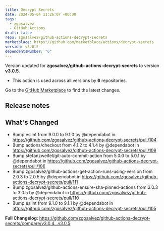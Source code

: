 ```yaml
---
title: Decrypt Secrets
date: 2024-05-04 11:26:07 +00:00
tags:
  - zgosalvez
  - GitHub Actions
draft: false
repo: zgosalvez/github-actions-decrypt-secrets
marketplace: https://github.com/marketplace/actions/decrypt-secrets
version: v3.0.5
dependentsNumber: "6"
---
```



Version updated for **zgosalvez/github-actions-decrypt-secrets** to version **v3.0.5**.
- This action is used across all versions by **6** repositories.

Go to the [GitHub Marketplace](https://github.com/marketplace/actions/decrypt-secrets) to find the latest changes.

## Release notes

## What's Changed
* Bump eslint from 9.0.0 to 9.1.0 by @dependabot in https://github.com/zgosalvez/github-actions-decrypt-secrets/pull/104
* Bump actions/checkout from 4.1.2 to 4.1.4 by @dependabot in https://github.com/zgosalvez/github-actions-decrypt-secrets/pull/109
* Bump stefanzweifel/git-auto-commit-action from 5.0.0 to 5.0.1 by @dependabot in https://github.com/zgosalvez/github-actions-decrypt-secrets/pull/106
* Bump zgosalvez/github-actions-get-action-runs-using-version from 2.0.3 to 2.0.5 by @dependabot in https://github.com/zgosalvez/github-actions-decrypt-secrets/pull/111
* Bump zgosalvez/github-actions-ensure-sha-pinned-actions from 3.0.3 to 3.0.5 by @dependabot in https://github.com/zgosalvez/github-actions-decrypt-secrets/pull/110
* Bump eslint from 9.1.0 to 9.1.1 by @dependabot in https://github.com/zgosalvez/github-actions-decrypt-secrets/pull/105


**Full Changelog**: https://github.com/zgosalvez/github-actions-decrypt-secrets/compare/v3.0.4...v3.0.5
